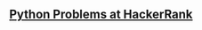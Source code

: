 ## [Python Problems at HackerRank](https://www.hackerrank.com/domains/python?filters%5Bstatus%5D%5B%5D=unsolved&badge_type=python)
